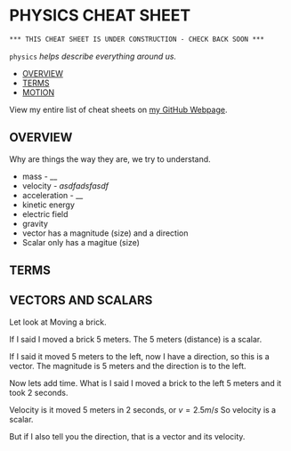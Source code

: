 # PHYSICS CHEAT SHEET

```txt
*** THIS CHEAT SHEET IS UNDER CONSTRUCTION - CHECK BACK SOON ***
```

`physics` _helps describe everything around us._

* [OVERVIEW](https://github.com/JeffDeCola/my-cheat-sheets/tree/master/other/science/physical-science/physics-cheat-sheet#overview)
* [TERMS](https://github.com/JeffDeCola/my-cheat-sheets/tree/master/other/science/physical-science/physics-cheat-sheet#terms)
* [MOTION](https://github.com/JeffDeCola/my-cheat-sheets/tree/master/other/science/physical-science/physics-cheat-sheet#motion)

View my entire list of cheat sheets on
[my GitHub Webpage](https://jeffdecola.github.io/my-cheat-sheets/).

## OVERVIEW

Why are things the way they are, we try to understand.

* mass - __
* velocity - _asdfadsfasdf_
* acceleration - __
* kinetic energy
* electric field
* gravity
* vector has a magnitude (size) and a direction
* Scalar only has a magitue (size)

## TERMS

## VECTORS AND SCALARS

Let look at Moving a brick.

If I said I moved a brick 5 meters.  The 5 meters (distance) is a scalar.

If I said it moved 5 meters to the left, now I have a direction,
so this is a vector.  The magnitude is 5 meters and the direction is to the left.

Now lets add time. What is I said I moved a brick to the left 5 meters and
it took 2 seconds.

Velocity is it moved 5 meters in 2 seconds, or $v = 2.5 m/s$
So velocity is a scalar.

But if I also tell you the direction, that is a vector and its velocity.

